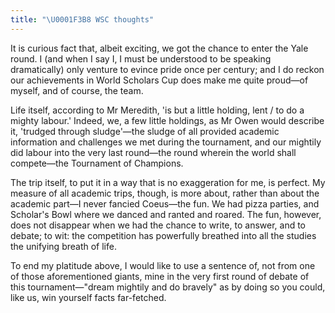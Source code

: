 ```yaml
---
title: "\U0001F3B8 WSC thoughts"
---
```


It is curious fact that, albeit exciting, we got the chance to enter the Yale round. I (and when I say I, I must be understood to be speaking dramatically) only venture to evince pride once per century; and I do reckon our achievements in World Scholars Cup does make me quite proud—of myself, and of course, the team.

Life itself, according to Mr Meredith, 'is but a little holding, lent / to do a mighty labour.' Indeed, we, a few little holdings, as Mr Owen would describe it, 'trudged through sludge'—the sludge of all provided academic information and challenges we met during the tournament, and our mightily did labour into the very last round—the round wherein the world shall compete—the Tournament of Champions.

The trip itself, to put it in a way that is no exaggeration for me, is perfect. My measure of all academic trips, though, is more about, rather than about the academic part—I never fancied Coeus—the fun. We had pizza parties, and Scholar's Bowl where we danced and ranted and roared. The fun, however, does not disappear when we had the chance to write, to answer, and to debate; to wit: the competition has powerfully breathed into all the studies the unifying breath of life.

To end my platitude above, I would like to use a sentence of, not from one of those aforementioned giants, mine in the very first round of debate of this tournament—"dream mightily and do bravely" as by doing so you could, like us, win yourself facts far-fetched.
